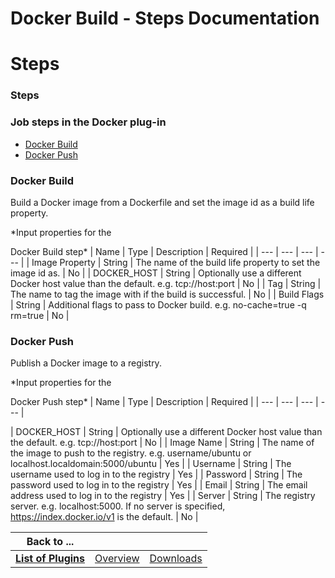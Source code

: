 
Docker Build - Steps Documentation
==================================

# Steps




### Steps




 



### Job steps in the Docker plug-in


* [Docker Build](#docker_build)
* [Docker 
Push](#docker_build)




### Docker Build


Build a Docker image from a Dockerfile and set the image id as a build life 
property.




*Input properties for the  

Docker Build step*  | Name | Type | Description | Required |
| --- | --- | 
--- | --- |
| Image Property | String | The name of the build life property to set the image id as. | No |
| 
DOCKER\_HOST | String | Optionally use a different Docker host value than the default. e.g. tcp://host:port | No |
| Tag
 | String | The name to tag the image with if the build is successful. | No |
| Build Flags | String | Additional flags 
to pass to Docker build. e.g. no-cache=true -q rm=true | No |


### Docker Push


Publish a Docker image to a registry.





*Input properties for the  

Docker Push step*  | Name | Type | Description | Required |
| --- | --- | --- | --- |

| DOCKER\_HOST | String | Optionally use a different Docker host value than the default. e.g. tcp://host:port | No |
| 
Image Name | String | The name of the image to push to the registry. e.g. username/ubuntu or 
localhost.localdomain:5000/ubuntu | Yes |
| Username | String | The username used to log in to the registry | Yes |
| 
Password | String | The password used to log in to the registry | Yes |
| Email | String | The email address used to log
 in to the registry | Yes |
| Server | String | The registry server. e.g. localhost:5000. If no server is specified, 
https://index.docker.io/v1 is the default. | No |





|Back to ...|||
| :---: | :---: | :---: |
|[**List of Plugins**](../../index.md)|[Overview](./overview.md)|[Downloads](./downloads.md)|

